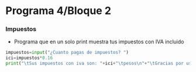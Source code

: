 # Programa 4/Bloque 2
### Impuestos
- Programa que en un solo print muestra tus impuestos con IVA incluido
```python
impuestos=input("¿Cuanto pagas de impuestos? ")
ici=impuestos*0.16
print("\tSus impuestos con iva son: "+ici+"\tpesos\n"+"\tGracias por usar nuestro sistema\U0001F600")
